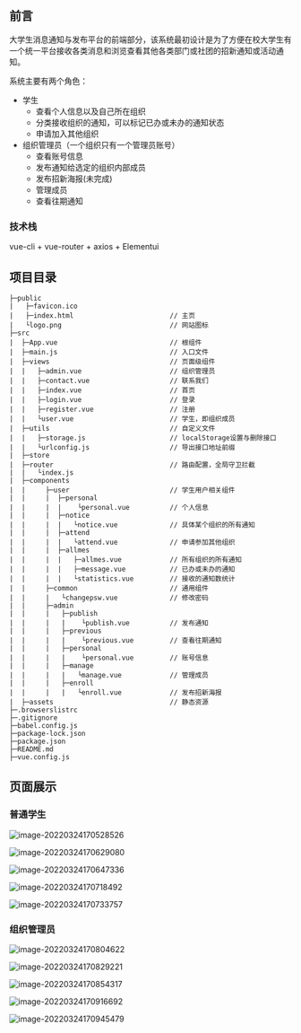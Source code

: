 ## 前言

大学生消息通知与发布平台的前端部分，该系统最初设计是为了方便在校大学生有一个统一平台接收各类消息和浏览查看其他各类部门或社团的招新通知或活动通知。

系统主要有两个角色：

- 学生
  - 查看个人信息以及自己所在组织
  - 分类接收组织的通知，可以标记已办或未办的通知状态
  - 申请加入其他组织
- 组织管理员（一个组织只有一个管理员账号）
  - 查看账号信息
  - 发布通知给选定的组织内部成员
  - 发布招新海报(未完成)
  - 管理成员
  - 查看往期通知

### 技术栈

vue-cli + vue-router + axios + Elementui

## 项目目录

```
├─public
|   ├─favicon.ico
|   ├─index.html                        // 主页
|   └logo.png                           // 网站图标
├─src
|  ├─App.vue                            // 根组件
|  ├─main.js                            // 入口文件
|  ├─views                              // 页面级组件
|  |   ├─admin.vue                      // 组织管理员
|  |   ├─contact.vue                    // 联系我们
|  |   ├─index.vue                      // 首页
|  |   ├─login.vue                      // 登录
|  |   ├─register.vue                   // 注册
|  |   └user.vue                        // 学生，即组织成员
|  ├─utils                              // 自定义文件
|  |   ├─storage.js                     // localStorage设置与删除接口
|  |   └urlconfig.js                    // 导出接口地址前缀
|  ├─store
|  ├─router                             // 路由配置，全局守卫拦截
|  |   └index.js
|  ├─components                         
|  |     ├─user                         // 学生用户相关组件
|  |     |  ├─personal        
|  |     |  |    └personal.vue          // 个人信息
|  |     |  ├─notice
|  |     |  |   └notice.vue             // 具体某个组织的所有通知
|  |     |  ├─attend
|  |     |  |   └attend.vue             // 申请参加其他组织
|  |     |  ├─allmes
|  |     |  |   ├─allmes.vue            // 所有组织的所有通知
|  |     |  |   ├─message.vue           // 已办或未办的通知
|  |     |  |   └statistics.vue         // 接收的通知数统计
|  |     ├─common                       // 通用组件
|  |     |   └changepsw.vue             // 修改密码
|  |     ├─admin
|  |     |   ├─publish
|  |     |   |    └publish.vue          // 发布通知
|  |     |   ├─previous
|  |     |   |    └previous.vue         // 查看往期通知
|  |     |   ├─personal
|  |     |   |    └personal.vue         // 账号信息
|  |     |   ├─manage
|  |     |   |   └manage.vue            // 管理成员
|  |     |   ├─enroll
|  |     |   |   └enroll.vue            // 发布招新海报
|  ├─assets                             // 静态资源
├─.browserslistrc
├─.gitignore
├─babel.config.js
├─package-lock.json
├─package.json
├─README.md
├─vue.config.js
```

## 页面展示

### 普通学生

![image-20220324170528526](https://gitee.com/jolinfor/picture-bed/raw/master/img/image-20220324170528526.png)

![image-20220324170629080](https://gitee.com/jolinfor/picture-bed/raw/master/img/image-20220324170629080.png)

![image-20220324170647336](https://gitee.com/jolinfor/picture-bed/raw/master/img/image-20220324170647336.png)

![image-20220324170718492](https://gitee.com/jolinfor/picture-bed/raw/master/img/image-20220324170718492.png)

![image-20220324170733757](https://gitee.com/jolinfor/picture-bed/raw/master/img/image-20220324170733757.png)

### 组织管理员

![image-20220324170804622](https://gitee.com/jolinfor/picture-bed/raw/master/img/image-20220324170804622.png)

![image-20220324170829221](https://gitee.com/jolinfor/picture-bed/raw/master/img/image-20220324170829221.png)

![image-20220324170854317](https://gitee.com/jolinfor/picture-bed/raw/master/img/image-20220324170854317.png)

![image-20220324170916692](https://gitee.com/jolinfor/picture-bed/raw/master/img/image-20220324170916692.png)

![image-20220324170945479](https://gitee.com/jolinfor/picture-bed/raw/master/img/image-20220324170945479.png)

